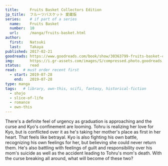 ```yaml
---
title:     Fruits Basket Collectors Edition
jp_title:  フルーツバスケット 愛蔵版
series:    # if part of a series
  name:    Fruits Basket
  number:  10
  url:     /manga/fruits-basket.html
author: 
  first:   Natsuki 
  last:    Takaya
published: 2017-02-21
goodreads: https://www.goodreads.com/book/show/30363799-fruits-basket-collector-s-edition-vol-10
img:       https://i.gr-assets.com/images/S/compressed.photo.goodreads.com/books/1483763316l/30363799._SX318_.jpg
status:    read
read:   # must order recent first
  - start: 2019-07-28 
    end:   2019-07-28
type: manga
tags:   # library, own-this, scifi, fantasy, historical-fiction
  - shojo
  - slice-of-life
  - romance
  - own-this
---
```


There's a definite feel of urgency as graduation is approaching and the curse and Kyo's confinement are looming. Tohru is realizing her love for Kyo, but is conflicted over it as he's taking her mother's place as first in her heart. That feels like betrayal. Kyo is also fighting his own battle, recognizing his own feelings for her, but believing she could never return them. He's also battling with feelings of guilt and responsibility over his mom's suicide as well as the accident leading to Tohru's mom's death. With the curse breaking all around, what will become of these two?
